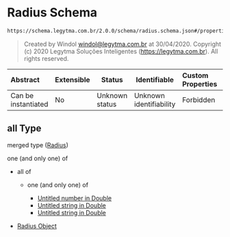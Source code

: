 # Radius Schema

```txt
https://schema.legytma.com.br/2.0.0/schema/radius.schema.json#/properties/all
```




> Created by Windol [windol@legytma.com.br](mailto:windol@legytma.com.br) at 30/04/2020.
> Copyright (c) 2020 Legytma Soluções Inteligentes (<https://legytma.com.br>). All rights reserved.
>

| Abstract            | Extensible | Status         | Identifiable            | Custom Properties | Additional Properties | Access Restrictions | Defined In                                                                                        |
| :------------------ | ---------- | -------------- | ----------------------- | :---------------- | --------------------- | ------------------- | ------------------------------------------------------------------------------------------------- |
| Can be instantiated | No         | Unknown status | Unknown identifiability | Forbidden         | Allowed               | none                | [border_radius_all.schema.json\*](../schema/border_radius_all.schema.json) |

## all Type

merged type ([Radius](border_radius_all-properties-radius.md))

one (and only one) of

-   all of

    -   one (and only one) of

        -   [Untitled number in Double](double-oneof-0.md)
        -   [Untitled string in Double](double-oneof-1.md)
        -   [Untitled string in Double](double-oneof-2.md)
-   [Radius Object](radius-oneof-radius-object.md)
